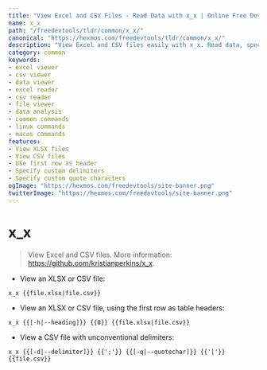 ```yaml
---
title: "View Excel and CSV Files - Read Data with x_x | Online Free DevTools by Hexmos"
name: x_x
path: "/freedevtools/tldr/common/x_x/"
canonical: "https://hexmos.com/freedevtools/tldr/common/x_x/"
description: "View Excel and CSV files easily with x_x. Read data, specify delimiters, and use headers for better data organization. Free online tool, no registration required."
category: common
keywords:
- excel viewer
- csv viewer
- data viewer
- excel reader
- csv reader
- file viewer
- data analysis
- common commands
- linux commands
- macos commands
features:
- View XLSX files
- View CSV files
- Use first row as header
- Specify custom delimiters
- Specify custom quote characters
ogImage: "https://hexmos.com/freedevtools/site-banner.png"
twitterImage: "https://hexmos.com/freedevtools/site-banner.png"
---
```


# x_x

> View Excel and CSV files.
> More information: <https://github.com/kristianperkins/x_x>.

- View an XLSX or CSV file:

`x_x {{file.xlsx|file.csv}}`

- View an XLSX or CSV file, using the first row as table headers:

`x_x {{[-h|--heading]}} {{0}} {{file.xlsx|file.csv}}`

- View a CSV file with unconventional delimiters:

`x_x {{[-d|--delimiter]}} {{';'}} {{[-q|--quotechar]}} {{'|'}} {{file.csv}}`
